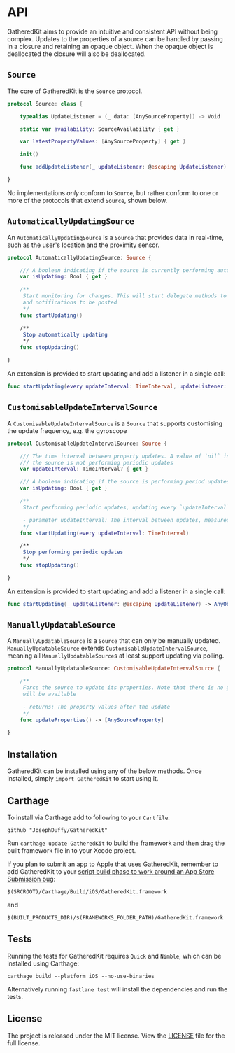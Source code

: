 # API

GatheredKit aims to provide an intuitive and consistent API without being complex. Updates to the properties of a source can be handled by passing in a closure and retaining an opaque object. When the opaque object is deallocated the closure will also be deallocated.

## `Source`

The core of GatheredKit is the `Source` protocol.

```swift
protocol Source: class {

    typealias UpdateListener = (_ data: [AnySourceProperty]) -> Void

    static var availability: SourceAvailability { get }

    var latestPropertyValues: [AnySourceProperty] { get }

    init()

    func addUpdateListener(_ updateListener: @escaping UpdateListener) -> AnyObject

}
```

No implementations _only_ conform to `Source`, but rather conform to one or more of the protocols that extend `Source`, shown below.

## `AutomaticallyUpdatingSource`

An `AutomaticallyUpdatingSource` is a `Source` that provides data in real-time, such as the user's location and the proximity sensor.

```swift
protocol AutomaticallyUpdatingSource: Source {

    /// A boolean indicating if the source is currently performing automatic updates
    var isUpdating: Bool { get }

    /**
     Start monitoring for changes. This will start delegate methods to be called
     and notifications to be posted
     */
    func startUpdating()

    /**
     Stop automatically updating
     */
    func stopUpdating()

}
```

An extension is provided to start updating and add a listener in a single call:

```swift
func startUpdating(every updateInterval: TimeInterval, updateListener: @escaping UpdateListener) -> AnyObject
```

## `CustomisableUpdateIntervalSource`

A `CustomisableUpdateIntervalSource` is a `Source` that supports customising the update frequency, e.g. the gyroscope

```swift
protocol CustomisableUpdateIntervalSource: Source {

    /// The time interval between property updates. A value of `nil` indicates that
    /// the source is not performing periodic updates
    var updateInterval: TimeInterval? { get }

    /// A boolean indicating if the source is performing period updates every `updateInterval`
    var isUpdating: Bool { get }

    /**
     Start performing periodic updates, updating every `updateInterval` seconds

     - parameter updateInterval: The interval between updates, measured in seconds
     */
    func startUpdating(every updateInterval: TimeInterval)

    /**
     Stop performing periodic updates
     */
    func stopUpdating()

}
```

An extension is provided to start updating and add a listener in a single call:

```swift
func startUpdating(_ updateListener: @escaping UpdateListener) -> AnyObject
```

## `ManuallyUpdatableSource`

A `ManuallyUpdatableSource` is a `Source` that can only be manually updated. `ManuallyUpdatableSource` extends `CustomisableUpdateIntervalSource`, meaning all `ManuallyUpdatableSource`s at least support updating via polling.

```swift
protocol ManuallyUpdatableSource: CustomisableUpdateIntervalSource {

    /**
     Force the source to update its properties. Note that there is no guarantee that new data
     will be available

     - returns: The property values after the update
     */
    func updateProperties() -> [AnySourceProperty]

}
```

## Installation

GatheredKit can be installed using any of the below methods. Once installed, simply `import GatheredKit` to start using it.

## Carthage

To install via Carthage add to following to your `Cartfile`:

```
github "JosephDuffy/GatheredKit"
```

Run `carthage update GatheredKit` to build the framework and then drag the built framework file in to your Xcode project.

If you plan to submit an app to Apple that uses GatheredKit, remember to add GatheredKit to your [script build phase to work around an App Store Submission bug](https://github.com/Carthage/Carthage#if-youre-building-for-ios-tvos-or-watchos):

```
$(SRCROOT)/Carthage/Build/iOS/GatheredKit.framework
```

and

```
$(BUILT_PRODUCTS_DIR)/$(FRAMEWORKS_FOLDER_PATH)/GatheredKit.framework
```

## Tests

Running the tests for GatheredKit requires `Quick` and `Nimble`, which can be installed using Carthage:

`carthage build --platform iOS --no-use-binaries`

Alternatively running `fastlane test` will install the dependencies and run the tests.

## License

The project is released under the MIT license. View the [LICENSE](./LICENSE) file for the full license.

